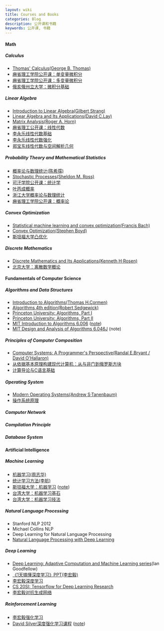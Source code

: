 ```yaml
---
layout: wiki
title: Courses and Books
categories: Blog
description: 公开课和书籍
keywords: 公开课, 书籍
---
```


#### Math

##### Calculus

- [Thomas' Calculus(George B. Thomas)](https://book.douban.com/subject/1231399/)
- [麻省理工学院公开课：单变量微积分](http://open.163.com/special/sp/singlevariablecalculus.html)
- [麻省理工学院公开课：多变量微积分](http://open.163.com/special/opencourse/multivariable.html)
- [俄亥俄州立大学：微积分基础](https://www.coursera.org/learn/calculus1/home/welcome)

##### Linear Algebra
- [Introduction to Linear Algebra(Gilbert Strang)](https://book.douban.com/subject/3582335/)
- [Linear Algebra and Its Applications(David C.Lay)](https://book.douban.com/subject/1425950/)
- [Matrix Analysis(Roger A. Horn)](https://book.douban.com/subject/1281543/)
- [麻省理工公开课：线性代数](http://open.163.com/special/opencourse/daishu.html)
- [李永乐线性代数基础](https://www.bilibili.com/video/av13518182/)
- [李永乐线性代数强化](https://www.bilibili.com/video/av13647316/)
- [郑宝东线性代数与空间解析几何](http://www.icourse163.org/course/0701XJTU031-1002117005)

##### Probability Theory and Mathematical Statistics
- [概率论与数理统计(陈希孺)](https://book.douban.com/subject/2201479/)
- [Stochastic Processes(Sheldon M. Ross)](https://book.douban.com/subject/1773716/)
- [可汗学院公开课：统计学](http://open.163.com/special/Khan/khstatistics.html)
- [叶丙成概率](https://www.bilibili.com/video/av741458/?from=search&seid=8392246330531717554)
- [浙江大学概率论与数理统计](http://www.icourse163.org/course/ZJU-232005)
- [麻省理工学院公开课：概率论](https://www.bilibili.com/video/av6182731/?from=search&seid=18286084278241590299)

##### Convex Optimization
- [Statistical machine learning and convex optimization(Francis Bach)](https://www.di.ens.fr/~fbach/fbach_mlss_2018.pdf)
- [Convex Optimization(Stephen Boyd)](https://web.stanford.edu/~boyd/cvxbook/bv_cvxbook.pdf)
- [斯坦福大学凸优化](https://www.bilibili.com/video/av8907218/?from=search&seid=5967878586775326355)

##### Discrete Mathematics
- [Discrete Mathematics and Its Applications(Kenneth H·Rosen)](https://book.douban.com/subject/2130743/)
- [北京大学：离散数学概论](https://www.coursera.org/learn/dmathgen/home/welcome)

#### Fundamentals of Computer Science
##### Algorithms and Data Structures

- [Introduction to Algorithms(Thomas H.Cormen)](https://book.douban.com/subject/1885170/)
- [Algorithms 4th edition(Robert Sedgewick)](https://book.douban.com/subject/19952400/)
- [Princeton University: Algorithms, Part I](https://www.coursera.org/learn/algorithms-part1)
- [Princeton University: Algorithms, Part II](https://www.coursera.org/learn/algorithms-part2)
- [MIT Introduction to Algorithms 6.006](https://www.bilibili.com/video/av29062909?from=search&seid=16881004743381117666) ([note](https://ocw.mit.edu/courses/electrical-engineering-and-computer-science/6-006-introduction-to-algorithms-fall-2011/lecture-notes/))
- [MIT Design and Analysis of Algorithms 6.046J](https://www.bilibili.com/video/av13140897) (note)

##### Principles of Computer Composition
- [Computer Systems: A Programmer's Perspective(Randal E.Bryant / David O'Hallaron)](https://book.douban.com/subject/5333562/)
- [从依据基本原理构建现代计算机：从与非门到俄罗斯方块](https://www.coursera.org/learn/build-a-computer/home/welcome)
- [计算导论与C语言基础](https://www.coursera.org/learn/jisuanji-biancheng/home/welcome)

##### Operating System
- [Modern Operating Systems(Andrew S·Tanenbaum)](https://book.douban.com/subject/3852290/)
- [操作系统原理](https://www.coursera.org/learn/os-pku/home/welcome)

##### Computer Network

##### Compilation Principle

##### Database System

#### Artificial Intelligence

##### Machine Learning

- [机器学习(周志华)](https://book.douban.com/subject/26708119/)
- [统计学习方法(李航)](https://book.douban.com/subject/10590856/)
- [斯坦福大学：机器学习](https://www.coursera.org/learn/machine-learning/home/welcome) ([note](http://www.holehouse.org/mlclass/))
- [台湾大学：机器学习基石](https://www.bilibili.com/video/av12463015/)
- [台湾大学：机器学习技法](https://www.bilibili.com/video/av12469267/)

##### Natural Language Processing

- Stanford NLP 2012
- Michael Collins NLP
- Deep Learning for Natural Language Processing
- [Natural Language Processing with Deep Learning](https://www.bilibili.com/video/av13383754/)

##### Deep Learning

- [Deep Learning: Adaptive Computation and Machine Learning series](https://book.douban.com/subject/26883982/)(Ian Goodfellow)
- [《1天搞懂深度学习》PPT(李宏毅)](https://www.slideshare.net/tw_dsconf/ss-62245351)
- [李宏毅深度学习](https://www.bilibili.com/video/av9770302/)
- [CS 20SI: Tensorflow for Deep Learning Research](https://www.bilibili.com/video/av9156347/?from=search&seid=6905181275544516403)
- [李宏毅对抗生成网络](https://www.bilibili.com/video/av24011528?from=search&seid=11459671583323410876%5D)

##### Reinforcement Learning

- [李宏毅强化学习](https://www.bilibili.com/video/av24724071?from=search&seid=17814605200510769988)
- [David Silver深度强化学习课程](https://v.youku.com/v_show/id_XMjcwMDQyOTcxMg==.html?&f=49376145) ([note](https://zhuanlan.zhihu.com/p/25498081))


